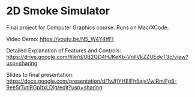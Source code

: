 # 2D Smoke Simulator
Final project for Computer Graphics course. Runs on Mac/XCode.

Video Demo: https://youtu.be/N5_W4Y4tfFI

Detailed Explanation of Features and Controls: https://drive.google.com/file/d/0B2QD4HJKeKb-VnllVkZZUEdyT3c/view?usp=sharing

Slides to final presentation: https://docs.google.com/presentation/d/1vJfjYHEIFh5ajvVwlRmlFg8-9ee5rTutiRGpItxLDig/edit?usp=sharing

